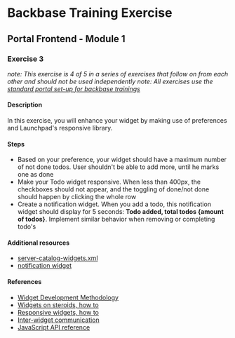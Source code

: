# Backbase Training Exercise

## Portal Frontend - Module 1

### Exercise 3

_note: This exercise is 4 of 5 in a series of exercises that follow on from each other and should not be used independently_
_note: All exercises use the [standard portal set-up for backbase trainings](https://my.backbase.com/resources/how-to-guides/getting-your-first-launchpad-based-portal-set-up/)_

#### Description

In this exercise, you will enhance your widget by making use of preferences and Launchpad's responsive library.

#### Steps

 - Based on your preference, your widget should have a maximum number of not done todos. User shouldn't be able to add more, until he marks one as done
 - Make your Todo widget responsive. When less than 400px, the checkboxes should not appear, and the toggling of done/not done should happen by clicking the whole row
 - Create a notification widget. When you add a todo, this notification widget should display for 5 seconds: **Todo added, total todos {amount of todos}**. Implement similar behavior when removing or completing todo's

#### Additional resources

 - [server-catalog-widgets.xml](../../../../../config-info/import/server-catalog-widgets.xml#L78-L102)
 - [notification widget](../pf1e3-todo-notification/)

#### References

 - [Widget Development Methodology](https://github.com/Backbase/methodology-widget-development)
 - [Widgets on steroids, how to](https://my.backbase.com/resources/how-to-guides/widgets-on-steroids-launchpad)
 - [Responsive widgets, how to](https://my.backbase.com/resources/how-to-guides/look-mom-responsive-widgets)
 - [Inter-widget communication](https://my.backbase.com/resources/how-to-guides/inter-widget-communication)
 - [JavaScript API reference](https://docs.backbase.com/portal/5.5.0.0/jsdocapi/index.html#!/api)
